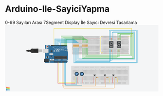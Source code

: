 # Arduino-Ile-SayiciYapma
 0-99 Sayıları Arası 7Segment Display İle Sayıcı Devresi Tasarlama
 ![Devre Tasarımı](https://github.com/berfincinar/Arduino-Ile-SayiciYapma/blob/main/Ödev2/Assets/img/devreGörüntüsü.png)
